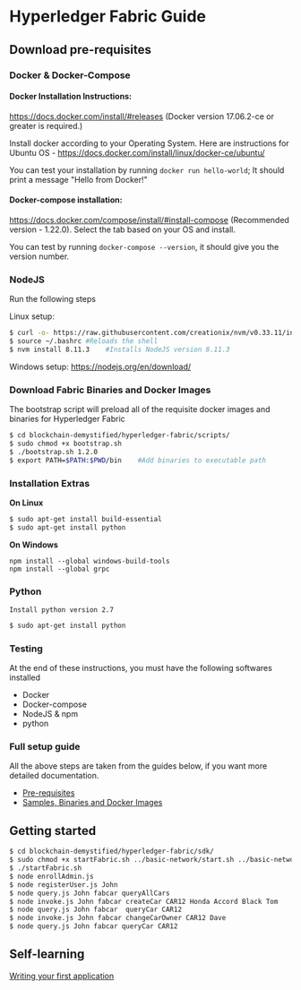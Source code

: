 # Hyperledger Fabric Guide

## Download pre-requisites

### Docker & Docker-Compose

#### Docker Installation Instructions: 
https://docs.docker.com/install/#releases (Docker version 17.06.2-ce or greater is required.)

Install docker according to your Operating System. Here are instructions for Ubuntu OS - https://docs.docker.com/install/linux/docker-ce/ubuntu/ 

You can test your installation by running `docker run hello-world`; It should print a message "Hello from Docker!"

#### Docker-compose installation: 
https://docs.docker.com/compose/install/#install-compose (Recommended version - 1.22.0). Select the tab based on your OS and install.

You can test by running `docker-compose --version`, it should give you the version number. 

### NodeJS

Run the following steps 

Linux setup:
```bash
$ curl -o- https://raw.githubusercontent.com/creationix/nvm/v0.33.11/install.sh | bash  #Installs NodeJS version manager
$ source ~/.bashrc #Reloads the shell
$ nvm install 8.11.3    #Installs NodeJS version 8.11.3
```
Windows setup: https://nodejs.org/en/download/

### Download Fabric Binaries and Docker Images

The bootstrap script will preload all of the requisite docker images and binaries for Hyperledger Fabric

```bash
$ cd blockchain-demystified/hyperledger-fabric/scripts/
$ sudo chmod +x bootstrap.sh
$ ./bootstrap.sh 1.2.0
$ export PATH=$PATH:$PWD/bin    #Add binaries to executable path
```
### Installation Extras

**On Linux**

``` bash
$ sudo apt-get install build-essential
$ sudo apt-get install python
```

**On Windows**
```
npm install --global windows-build-tools
npm install --global grpc
```
### Python
`Install python version 2.7`
```bash
$ sudo apt-get install python
```

### Testing

At the end of these instructions, you must have the following softwares installed
* Docker
* Docker-compose
* NodeJS & npm
* python

### Full setup guide
All the above steps are taken from the guides below, if you want more detailed documentation.

* [Pre-requisites](https://hyperledger-fabric.readthedocs.io/en/latest/prereqs.html)
* [Samples, Binaries and Docker Images](https://hyperledger-fabric.readthedocs.io/en/latest/install.html)

## Getting started

```bash
$ cd blockchain-demystified/hyperledger-fabric/sdk/
$ sudo chmod +x startFabric.sh ../basic-network/start.sh ../basic-network/stop.sh
$ ./startFabric.sh
$ node enrollAdmin.js
$ node registerUser.js John
$ node query.js John fabcar queryAllCars
$ node invoke.js John fabcar createCar CAR12 Honda Accord Black Tom
$ node query.js John fabcar  queryCar CAR12
$ node invoke.js John fabcar changeCarOwner CAR12 Dave 
$ node query.js John fabcar queryCar CAR12
```

## Self-learning

[Writing your first application](https://hyperledger-fabric.readthedocs.io/en/latest/write_first_app.html)
